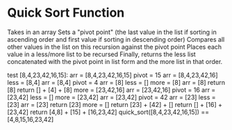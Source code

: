 # Quick Sort Function

Takes in an array
Sets a "pivot point" (the last value in the list if sorting in ascending order and first value if sorting in descending order)
Compares all other values in the list on this recursion against the pivot point
Places each value in a less/more list to be recursed
Finally, returns the less list concatenated with the pivot point in list form and the more list in that order.

test [8,4,23,42,16,15]:
    arr = [8,4,23,42,16,15]
    pivot = 15
    arr = [8,4,23,42,16]
    less = [8,4]
        arr = [8,4]
        pivot = 4
        arr = [8]
        less = []
        more = [8]
            arr = [8]
            return [8]
        return [] + [4] + [8]
    more = [23,42,16]
        arr = [23,42,16]
        pivot = 16
        arr = [23,42]
        less = []
        more = [23,42]
            arr = [23,42]
            pivot = 42
            arr = [23]
            less = [23]
                arr = [23]
                return [23]
            more = []
            return [23] + [42] + []
        return [] + [16] + [23,42]
    return [4,8] + [15]  + [16,23,42]
    quick_sort([8,4,23,42,16,15]) == [4,8,15,16,23,42]